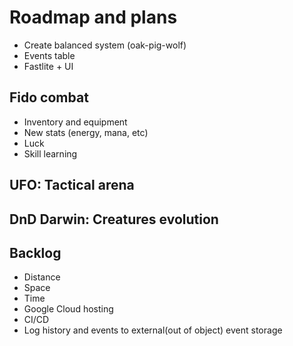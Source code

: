 # Roadmap and plans

* Create balanced system (oak-pig-wolf)
* Events table
* Fastlite + UI

## Fido combat

* Inventory and equipment
* New stats (energy, mana, etc)
* Luck
* Skill learning

## UFO: Tactical arena

## DnD Darwin: Creatures evolution

## Backlog

* Distance
* Space
* Time
* Google Cloud hosting
* CI/CD
* Log history and events to external(out of object) event storage
